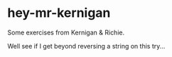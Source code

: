 hey-mr-kernigan
===============

Some exercises from Kernigan &amp; Richie.

Well see if I get beyond reversing a string on this try...
